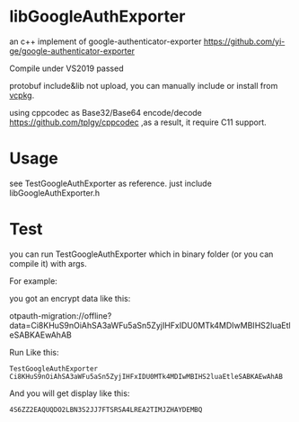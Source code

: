 # libGoogleAuthExporter

an c++ implement of google-authenticator-exporter https://github.com/yi-ge/google-authenticator-exporter

Compile under VS2019 passed

protobuf include&lib not upload, you can manually include or install from [vcpkg](https://github.com/Microsoft/vcpkg).

using cppcodec as Base32/Base64 encode/decode
  https://github.com/tplgy/cppcodec ,as a result, it require C11 support.

# Usage

see TestGoogleAuthExporter as reference.
just include libGoogleAuthExporter.h


# Test
you can run TestGoogleAuthExporter which in binary folder (or you can compile it) with args.

For example:

you got an encrypt data like this:

otpauth-migration://offline?data=Ci8KHuS9nOiAhSA3aWFu5aSn5ZyjIHFxIDU0MTk4MDIwMBIHS2luaEtleSABKAEwAhAB

Run Like this:
```
TestGoogleAuthExporter Ci8KHuS9nOiAhSA3aWFu5aSn5ZyjIHFxIDU0MTk4MDIwMBIHS2luaEtleSABKAEwAhAB
```

And you will get display like this:
```
4S6ZZ2EAQUQDO2LBN3S2JJ7FTSRSA4LREA2TIMJZHAYDEMBQ
```

